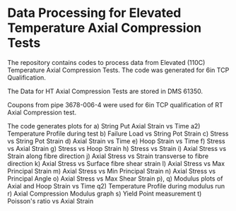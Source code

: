 # Data Processing for Elevated Temperature Axial Compression Tests
The repository contains codes to process data from Elevated (110C) Temperature Axial Compression Tests. The code was generated for 6in TCP Qualification.

The Data for HT Axial Compression Tests are stored in DMS 61350.

Coupons from pipe 3678-006-4 were used for 6in TCP qualification of RT Axial Compression test.

The code generates plots for a) String Put Axial Strain vs Time a2) Temperature Profile during test b) Failure Load vs String Pot Strain c) Stress vs String Pot Strain d) Axial Strain vs Time e) Hoop Strain vs Time f) Stress vs Axial Strain g) Stress vs Hoop Strain h) Stress vs Strain i) Axial Stress vs Strain along fibre direction j) Axial Stress vs Strain transverse to fibre direction k) Axial Stress vs Surface fibre shear strain l) Axial Stress vs Max Principal Strain m) Axial Stress vs Min Principal Strain n) Axial Stress vs Principal Angle o) Axial Stress vs Max Shear Strain p), q) Modulus plots of Axial and Hoop Strain vs Time q2) Temperature Profile during modulus run r) Axial Compression Modulus graph s) Yield Point measurement t) Poisson's ratio vs Axial Strain
